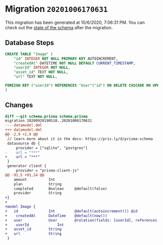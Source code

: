 # Migration `20201006170631`

This migration has been generated at 10/6/2020, 7:06:31 PM.
You can check out the [state of the schema](./schema.prisma) after the migration.

## Database Steps

```sql
CREATE TABLE "Image" (
    "id" INTEGER NOT NULL PRIMARY KEY AUTOINCREMENT,
    "createdAt" DATETIME NOT NULL DEFAULT CURRENT_TIMESTAMP,
    "userId" INTEGER NOT NULL,
    "asset_id" TEXT NOT NULL,
    "url" TEXT NOT NULL,

FOREIGN KEY ("userId") REFERENCES "User"("id") ON DELETE CASCADE ON UPDATE CASCADE
)
```

## Changes

```diff
diff --git schema.prisma schema.prisma
migration 20200920190510..20201006170631
--- datamodel.dml
+++ datamodel.dml
@@ -2,9 +2,9 @@
 // learn more about it in the docs: https://pris.ly/d/prisma-schema
 datasource db {
     provider = ["sqlite", "postgres"]
-    url = "***"
+    url = "***"
 }
 generator client {
     provider = "prisma-client-js"
@@ -91,5 +91,14 @@
 	amount			Int
 	plan			String
 	completed		Boolean		@default(false)
 	provider		String
+}
+
+model Image {
+	id          	Int      	@default(autoincrement()) @id
+    createdAt   	DateTime	@default(now())
+	user       		User    	@relation(fields: [userId], references: [id])
+    userId     		Int
+	asset_id		String
+	url				String
 }
```


